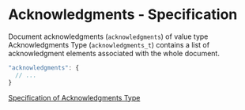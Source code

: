 # Acknowledgments - Specification

Document acknowledgments (`acknowledgments`) of value type Acknowledgments
Type (`acknowledgments_t`) contains a list of acknowledgment elements associated
with the whole document.

```javascript
"acknowledgments": {
  // ...
}
```

[Specification of Acknowledgments Type](../types/acknowledgments-spec.en.md)
